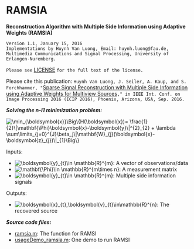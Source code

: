 # RAMSIA
**Reconstruction Algorithm with Multiple Side Information using Adaptive Weights (RAMSIA)**

	Version 1.1, January 15, 2016
	Implementations by Huynh Van Luong, Email: huynh.luong@fau.de,
	Multimedia Communications and Signal Processing, University of Erlangen-Nuremberg.

`Please see` [LICENSE](https://github.com/huynhlvd/ramsia/blob/master/LICENSE.md) `for the full text of the license.`

Please cite this publication: 
`Huynh Van Luong, J. Seiler, A. Kaup, and S. Forchhammer, "`[Sparse Signal Reconstruction with Multiple Side Information using Adaptive Weights for Multiview Sources](https://arxiv.org/abs/1605.06776)`," in IEEE Int. Conf. on Image Processing 2016 (ICIP 2016), Phoenix, Arizona, USA, Sep. 2016.`

  **_Solving the _n-l1_ minimization problem:_**
  
<img src="https://latex.codecogs.com/svg.latex?\dpi{150}&space;\min_{\boldsymbol{x}}\Big\{H(\boldsymbol{x})=&space;\frac{1}{2}\|\mathbf{\Phi}\boldsymbol{x}-\boldsymbol{y}\|^{2}_{2}&space;&plus;&space;\lambda&space;\sum\limits_{j=0}^{J}\beta_j\|\mathbf{W}_{j}(\boldsymbol{x}-\boldsymbol{z}_{j})\|_{1}\Big\}" title="\min_{\boldsymbol{x}}\Big\{H(\boldsymbol{x})= \frac{1}{2}\|\mathbf{\Phi}\boldsymbol{x}-\boldsymbol{y}\|^{2}_{2} + \lambda \sum\limits_{j=0}^{J}\beta_j\|\mathbf{W}_{j}(\boldsymbol{x}-\boldsymbol{z}_{j})\|_{1}\Big\}" />

Inputs:
- <img src="https://latex.codecogs.com/svg.latex?\dpi{150}&space;\boldsymbol{y}\in&space;\mathbb{R}^{m}" title="\boldsymbol{y}_{t}\in \mathbb{R}^{m}" />: A vector of observations/data <br /> 
- <img src="https://latex.codecogs.com/svg.latex?\dpi{150}&space;\mathbf{\Phi}\in&space;\mathbb{R}^{m\times&space;n}" title="\mathbf{\Phi}\in \mathbb{R}^{m\times n}" />: A measurement matrix <br />
- <img src="https://latex.codecogs.com/svg.latex?\dpi{150}&space;\boldsymbol{z}_{j}\in&space;\mathbb{R}^{n}" title="\boldsymbol{y}_{t}\in \mathbb{R}^{m}" />: Multiple side information signals <br />

Outputs:
- <img src="https://latex.codecogs.com/svg.latex?\dpi{150}&space;\boldsymbol{\hat{x}}\in\mathbb{R}^{n}" title="\boldsymbol{x}_{t},\boldsymbol{v}_{t}\in\mathbb{R}^{n}" />: The recovered source

**_Source code files:_**  
 - [ramsia.m](https://github.com/huynhlvd/ramsia/blob/master/ramsia.m): The function for RAMSI
 - [usageDemo_ramsia.m](https://github.com/huynhlvd/ramsia/blob/master/usageDemo_ramsia.m): One demo to run RAMSI
